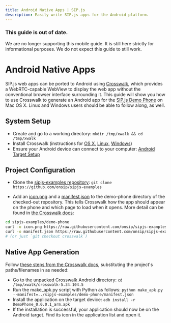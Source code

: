 ```yaml
---
title: Android Native Apps | SIP.js
description: Easily write SIP.js apps for the Android platform.
---
```


<section class="callout">
<h3>This guide is out of date.</h3>
<p>We are no longer supporting this mobile guide. It is still here strictly for informational purposes. We do not expect this guide to still work.</p>
</section>

# Android Native Apps

SIP.js web apps can be ported to Android using [Crosswalk](https://crosswalk-project.org/), which provides a WebRTC-capable WebView to display the web app without the conventional browser interface surrounding it. This guide will show you how to use Crosswalk to generate an Android app for the [SIP.js Demo Phone](/demo-phone/) on Mac OS X. Linux and Windows users should be able to follow along, as well.

## System Setup

* Create and go to a working directory: `mkdir /tmp/xwalk && cd /tmp/xwalk`
* Install Crosswalk (instructions for [OS X](https://crosswalk-project.org/#documentation/getting_started/linux_host_setup/Install-the-Oracle-JDK), [Linux](https://crosswalk-project.org/#documentation/getting_started/Linux_host_setup/Installation-for-Crosswalk-Android), [Windows](https://crosswalk-project.org/#documentation/getting_started/Windows_host_setup/Installation-for-Crosswalk-Android))
* Ensure your Android device can connect to your computer: [Android Target Setup](https://crosswalk-project.org/#documentation/getting_started/android_target_setup)

## Project Configuration

* Clone the [sipjs-examples repository](https://github.com/onsip/sipjs-examples): `git clone https://github.com/onsip/sipjs-examples`

* Add an [icon.png](https://raw.githubusercontent.com/onsip/sipjs-examples/crosswalk/demo-phone/icon.png) and a [manifest.json](https://raw.githubusercontent.com/onsip/sipjs-examples/crosswalk/demo-phone/manifest.json) to the demo-phone directory of the checked-out repository. This tells Crosswalk how the app should appear on the phone and which page to load when it opens. More detail can be found in [the Crosswalk docs](https://crosswalk-project.org/#documentation/manifest):

~~~ bash
cd sipjs-examples/demo-phone
curl -o icon.png https://raw.githubusercontent.com/onsip/sipjs-examples/crosswalk/demo-phone/icon.png
curl -o manifest.json https://raw.githubusercontent.com/onsip/sipjs-examples/crosswalk/demo-phone/manifest.json
# (or just `git checkout crosswalk`)
~~~


## Native App Generation

Follow [these steps from the Crosswalk docs](https://crosswalk-project.org/#documentation/getting_started/run_on_android), substituting the project's paths/filenames in as needed:


* Go to the unpacked Crosswalk Android directory: `cd /tmp/xwalk/crosswalk-5.34.104.5`
* Run the make_apk.py script with Python as follows: `python make_apk.py --manifest=../sipjs-examples/demo-phone/manifest.json`
* Install the application on the target device: `adb install -r DemoPhone_0.0.0.1_arm.apk`
* If the installation is successful, your application should now be on the Android target. Find its icon in the application list and open it.
